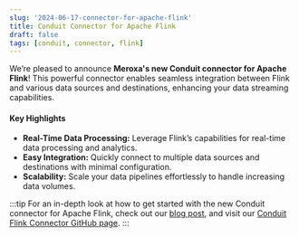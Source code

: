 ```yaml
---
slug: '2024-06-17-connector-for-apache-flink'
title: Conduit Connector for Apache Flink
draft: false
tags: [conduit, connector, flink]
---
```


We’re pleased to announce **Meroxa's new Conduit connector for Apache Flink**! This powerful connector enables seamless integration between Flink and various data sources and destinations, enhancing your data streaming capabilities.

<!--truncate-->

#### Key Highlights

- **Real-Time Data Processing:** Leverage Flink’s capabilities for real-time data processing and analytics.
- **Easy Integration:** Quickly connect to multiple data sources and destinations with minimal configuration.
- **Scalability:** Scale your data pipelines effortlessly to handle increasing data volumes.

:::tip
For an in-depth look at how to get started with the new Conduit connector for Apache Flink, check out our [blog post](https://meroxa.com/blog/introduction-to-meroxa's-new-conduit-connector-for-apache-flink/), and visit our [Conduit Flink Connector GitHub page](https://github.com/conduitio-labs/conduit-flink-connector).
:::
